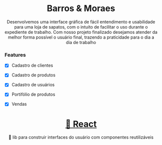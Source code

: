 <h1 align='center'>Barros & Moraes</h1>

<p align='center'>Desenvolvemos uma interface gráfica de fácil entendimento e usabilidade para uma loja de sapatos, com o intuito de facilitar o uso durante o expediente de trabalho. Com nosso projeto finalizado desejamos atender da melhor forma possível o usuário final, trazendo a praticidade para o dia a dia de trabalho </p>

### Features
- [x] Cadastro de clientes
- [x] Cadastro de produtos
- [x] Cadastro de usuários
- [x] Portifólio de produtos 
- [x] Vendas



<h1 align="center">
    <a href="https://github.com/GuiBarrosFACENS/ProjetoCTG">🔗 React</a>
</h1>
<p align="center">🚀 lib para construir interfaces do usuário com componentes reutilizáveis</p>
